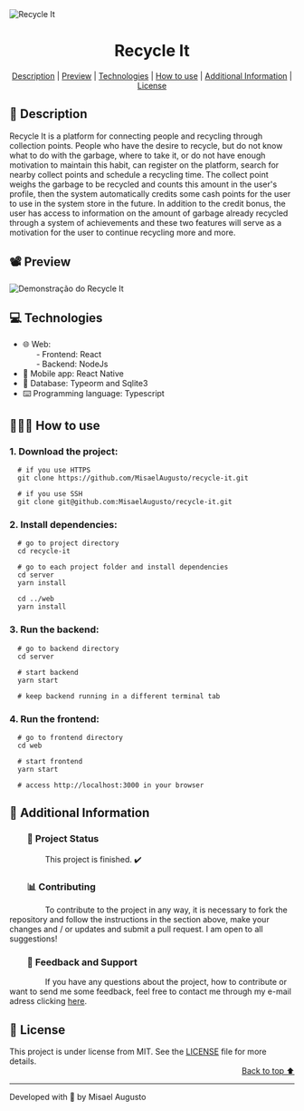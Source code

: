 <img id="cover" align="center" src="https://ik.imagekit.io/ocq8ayf2ug/recycle-it-cover_FONIIQUTX.svg" alt="Recycle It" />

<h1 id="title" align="center">Recycle It</h1>

<div align="center">
  <a href="#description">Description</a> |
  <a href="#preview">Preview</a> |
  <a href="#technologies">Technologies</a> |
  <a href="#how-to-use">How to use</a> |
  <a href="#info">Additional Information</a> |
  <a href="#license">License</a>
</div>

<h2 id="description">📑️ Description</h2>
<p>
  Recycle It is a platform for connecting people and recycling through collection points. People who have the desire to recycle, but do not know what to do with the garbage, where to take it, or do not have enough motivation to maintain this habit, can register on the platform, search for nearby collect points and schedule a recycling time. The collect point weighs the garbage to be recycled and counts this amount in the user's profile, then the system automatically credits some cash points for the user to use in the system store in the future. In addition to the credit bonus, the user has access to information on the amount of garbage already recycled through a system of achievements and these two features will serve as a motivation for the user to continue recycling more and more.
</p>

<h2 id="preview">📽️ Preview</h2>

<img src="https://ik.imagekit.io/ocq8ayf2ug/recycle-it-preview_jXiQtGXmE.gif" alt="Demonstração do Recycle It" />

<h2 id="technologies">💻️ Technologies</h2>
<ul>
  <li>🌐️ Web:</li>
  <div>&nbsp;&nbsp;&nbsp;&nbsp;&nbsp;&nbsp;- Frontend: React</li></div>
  <div>&nbsp;&nbsp;&nbsp;&nbsp;&nbsp;&nbsp;- Backend: NodeJs</li></div>
  <li>📱️ Mobile app: React Native</li>
  <li>💾️ Database: Typeorm and Sqlite3</li>
  <li>⌨️ Programming language: Typescript</li>
</ul>

<h2 id="how-to-use">👨🏽‍💻️ How to use</h2>
<h3>1. Download the project:</h3>

```
  # if you use HTTPS
  git clone https://github.com/MisaelAugusto/recycle-it.git

  # if you use SSH
  git clone git@github.com:MisaelAugusto/recycle-it.git
```

<h3>2. Install dependencies:</h3>

```
  # go to project directory
  cd recycle-it

  # go to each project folder and install dependencies
  cd server
  yarn install

  cd ../web
  yarn install
```

<h3>3. Run the backend:</h3>

```
  # go to backend directory
  cd server

  # start backend
  yarn start

  # keep backend running in a different terminal tab
```

<h3>4. Run the frontend:</h3>

```
  # go to frontend directory
  cd web

  # start frontend
  yarn start

  # access http://localhost:3000 in your browser
```

<h2 id="info">📌️ Additional Information</h2>
<h3 id="status">&nbsp;&nbsp;&nbsp;&nbsp;&nbsp;&nbsp;&nbsp;&nbsp;🔎️ Project Status</h3>
<p>
&nbsp;&nbsp;&nbsp;&nbsp;&nbsp;&nbsp;&nbsp;&nbsp;&nbsp;&nbsp;&nbsp;&nbsp;&nbsp;&nbsp;&nbsp;&nbsp;This project is finished. ✔️</p>

<h3 id="contributing">&nbsp;&nbsp;&nbsp;&nbsp;&nbsp;&nbsp;&nbsp;&nbsp;📊️ Contributing</h3>
<p>
&nbsp;&nbsp;&nbsp;&nbsp;&nbsp;&nbsp;&nbsp;&nbsp;&nbsp;&nbsp;&nbsp;&nbsp;&nbsp;&nbsp;&nbsp;&nbsp;To contribute to the project in any way, it is necessary to fork the repository and follow the instructions in the section above, make your changes and / or updates and submit a pull request. I am open to all suggestions!</p>

<h3 id="feedback-support">&nbsp;&nbsp;&nbsp;&nbsp;&nbsp;&nbsp;&nbsp;&nbsp;💬️ Feedback and Support</h3>
<p>
&nbsp;&nbsp;&nbsp;&nbsp;&nbsp;&nbsp;&nbsp;&nbsp;&nbsp;&nbsp;&nbsp;&nbsp;&nbsp;&nbsp;&nbsp;&nbsp;If you have any questions about the project, how to contribute or want to send me some feedback, feel free to contact me through my e-mail adress clicking <a href="https://mail.google.com/mail/u/0/?view=cm&fs=1&to=misael.costa@ccc.ufcg.edu.br&su=(Feedback or Support) for 'Recycle It'&tf=1">here</a>.</p>

<h2 id="license">📜️ License</h2>
<div>
  <div>
    This project is under license from MIT. See the <a href="LICENSE">LICENSE</a> file for more details.
  </div>
  <div align="right">
    <a href="#cover">Back to top ⬆️</a>
  </div>
</div>

---
<p>Developed with 💙️ by Misael Augusto</p>
